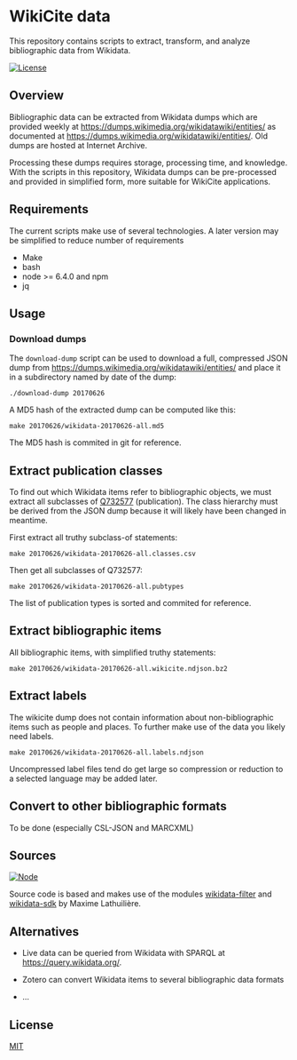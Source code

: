 # WikiCite data

This repository contains scripts to extract, transform, and analyze bibliographic data from Wikidata.

[![License](https://img.shields.io/badge/license-MIT-blue.svg)](https://opensource.org/licenses/MIT)

## Overview

Bibliographic data can be extracted from Wikidata dumps which are provided weekly at <https://dumps.wikimedia.org/wikidatawiki/entities/> as documented at <https://dumps.wikimedia.org/wikidatawiki/entities/>. Old dumps are hosted at Internet Archive. 

Processing these dumps requires storage, processing time, and knowledge. With the scripts in this repository, Wikidata dumps can be pre-processed and provided in simplified form, more suitable for WikiCite applications.

## Requirements

The current scripts make use of several technologies. A later version may be simplified to reduce number of requirements

* Make
* bash
* node >= 6.4.0 and npm
* jq

## Usage

### Download dumps

The `download-dump` script can be used to download a full, compressed JSON dump from <https://dumps.wikimedia.org/wikidatawiki/entities/> and place it in a subdirectory named by date of the dump:

    ./download-dump 20170626

A MD5 hash of the extracted dump can be computed like this:

    make 20170626/wikidata-20170626-all.md5

The MD5 hash is commited in git for reference.

## Extract publication classes

To find out which Wikidata items refer to bibliographic objects, we must extract all subclasses of [Q732577](http://www.wikidata.org/entity/Q732577) (publication). The class hierarchy must be derived from the JSON dump because it will likely have been changed in meantime.

First extract all truthy subclass-of statements:

    make 20170626/wikidata-20170626-all.classes.csv

Then get all subclasses of Q732577:

    make 20170626/wikidata-20170626-all.pubtypes

The list of publication types is sorted and commited for reference.

## Extract bibliographic items

All bibliographic items, with simplified truthy statements:

    make 20170626/wikidata-20170626-all.wikicite.ndjson.bz2

## Extract labels

The wikicite dump does not contain information about non-bibliographic items such as people and places. To further make use of the data you likely need labels.

    make 20170626/wikidata-20170626-all.labels.ndjson

Uncompressed label files tend do get large so compression or reduction to a selected language may be added later.

## Convert to other bibliographic formats

To be done (especially CSL-JSON and MARCXML)

## Sources

[![Node](https://img.shields.io/badge/node-%3E=%20v6.4.0-brightgreen.svg)](http://nodejs.org)

Source code is based and makes use of the modules [wikidata-filter](https://www.npmjs.com/package/wikidata-filter)
and [wikidata-sdk](https://www.npmjs.com/package/wikidata-sdk) by Maxime Lathuilière.

## Alternatives

* Live data can be queried from Wikidata with SPARQL at <https://query.wikidata.org/>.

* Zotero can convert Wikidata items to several bibliographic data formats 

* ...

## License

[MIT](LICENSE.md)
